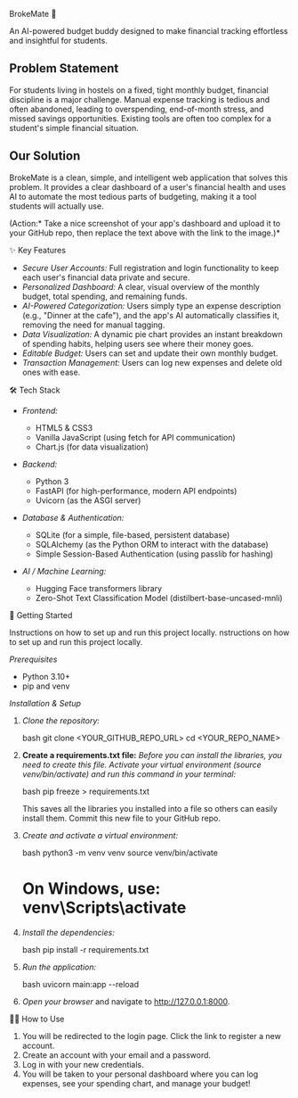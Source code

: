  BrokeMate 💸

An AI-powered budget buddy designed to make financial tracking effortless and insightful for students.

## Problem Statement

For students living in hostels on a fixed, tight monthly budget, financial discipline is a major challenge. Manual expense tracking is tedious and often abandoned, leading to overspending, end-of-month stress, and missed savings opportunities. Existing tools are often too complex for a student's simple financial situation.

## Our Solution

BrokeMate is a clean, simple, and intelligent web application that solves this problem. It provides a clear dashboard of a user's financial health and uses AI to automate the most tedious parts of budgeting, making it a tool students will actually use.

(Action:* Take a nice screenshot of your app's dashboard and upload it to your GitHub repo, then replace the text above with the link to the image.)*

✨ Key Features

  * *Secure User Accounts:* Full registration and login functionality to keep each user's financial data private and secure.
  * *Personalized Dashboard:* A clear, visual overview of the monthly budget, total spending, and remaining funds.
  * *AI-Powered Categorization:* Users simply type an expense description (e.g., "Dinner at the cafe"), and the app's AI automatically classifies it, removing the need for manual tagging.
  * *Data Visualization:* A dynamic pie chart provides an instant breakdown of spending habits, helping users see where their money goes.
  * *Editable Budget:* Users can set and update their own monthly budget.
  * *Transaction Management:* Users can log new expenses and delete old ones with ease.

 🛠 Tech Stack

  * *Frontend:*

      * HTML5 & CSS3
      * Vanilla JavaScript (using fetch for API communication)
      * Chart.js (for data visualization)

  * *Backend:*

      * Python 3
      * FastAPI (for high-performance, modern API endpoints)
      * Uvicorn (as the ASGI server)

  * *Database & Authentication:*

      * SQLite (for a simple, file-based, persistent database)
      * SQLAlchemy (as the Python ORM to interact with the database)
      * Simple Session-Based Authentication (using passlib for hashing)

  * *AI / Machine Learning:*

      * Hugging Face transformers library
      * Zero-Shot Text Classification Model (distilbert-base-uncased-mnli)

 🚀 Getting Started

Instructions on how to set up and run this project locally.
nstructions on how to set up and run this project locally.

 *Prerequisites*

  * Python 3.10+
  * pip and venv

 *Installation & Setup*

1.  *Clone the repository:*

    bash
    git clone <YOUR_GITHUB_REPO_URL>
    cd <YOUR_REPO_NAME>
    

2.  **Create a requirements.txt file:**
    *Before you can install the libraries, you need to create this file. Activate your virtual environment (source venv/bin/activate) and run this command in your terminal:*

    bash
    pip freeze > requirements.txt
    

    This saves all the libraries you installed into a file so others can easily install them. Commit this new file to your GitHub repo.

3.  *Create and activate a virtual environment:*

    bash
    python3 -m venv venv
    source venv/bin/activate
    # On Windows, use: venv\Scripts\activate
    

4.  *Install the dependencies:*

    bash
      pip install -r requirements.txt
    

5.  *Run the application:*

    bash
    uvicorn main:app --reload
    

6.  *Open your browser* and navigate to http://127.0.0.1:8000.

 🧑‍💻 How to Use

1.  You will be redirected to the login page. Click the link to register a new account.
2.  Create an account with your email and a password.
3.  Log in with your new credentials.
4.  You will be taken to your personal dashboard where you can log expenses, see your spending chart, and manage your budget\!

